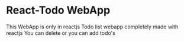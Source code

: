 # React-Todo WebApp
This WebApp is only in reactjs 
Todo list webapp completely made with reactjs 
You can delete or you can add todo's
